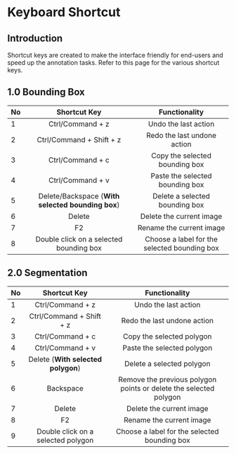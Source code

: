# Keyboard Shortcut

## Introduction

Shortcut keys are created to make the interface friendly for end-users and speed up the annotation tasks. Refer to this page for the various shortcut keys.

## 1.0 Bounding Box

| No | Shortcut Key | Functionality |
| :--- | :---: | :---: |
| 1 | Ctrl/Command + z | Undo the last action |
| 2 | Ctrl/Command + Shift + z | Redo the last undone action |
| 3 | Ctrl/Command + c | Copy the selected bounding box |
| 4 | Ctrl/Command + v | Paste the selected bounding box |
| 5 | Delete/Backspace \(**With selected bounding box**\) | Delete a selected bounding box |
| 6 | Delete | Delete the current image |
| 7 | F2 | Rename the current image |
| 8 | Double click on a selected bounding box | Choose a label for the selected bounding box |

## 2.0 Segmentation

| No | Shortcut Key | Functionality |
| :--- | :---: | :---: |
| 1 | Ctrl/Command + z | Undo the last action |
| 2 | Ctrl/Command + Shift + z | Redo the last undone action |
| 3 | Ctrl/Command + c | Copy the selected polygon |
| 4 | Ctrl/Command + v | Paste the selected polygon |
| 5 | Delete \(**With selected polygon**\) | Delete a selected polygon |
| 6 | Backspace | Remove the previous polygon points or delete the selected polygon |
| 7 | Delete | Delete the current image |
| 8 | F2 | Rename the current image |
| 9 | Double click on a selected polygon | Choose a label for the selected bounding box |

